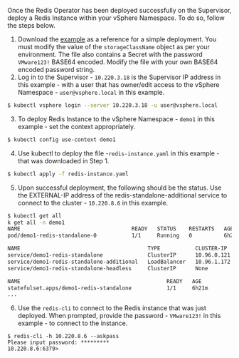 Once the Redis Operator has been deployed successfully on the Supervisor, deploy a Redis Instance within your vSphere Namespace. To do so, follow the steps below.

1. Download the [example](supervisor-services-labs/redis-operator/redis-instance.yaml) as a reference for a simple deployment. You must modify the value of the `storageClassName` object as per your environment. The file also contains a Secret with the password `VMware123!` BASE64 encoded. Modify the file with your own BASE64 encoded password string. 
2. Log in to the Supervisor - `10.220.3.18` is the Supervisor IP address in this example - with a user that has owner/edit access to the vSphere Namespace - `user@vsphere.local` in this example. 
```bash
$ kubectl vsphere login --server 10.220.3.18 -u user@vsphere.local
```
3. To deploy Redis Instance to the vSphere Namespace - `demo1` in this example - set the context appropriately. 
```bash
$ kubectl config use-context demo1
```
4. Use kubectl to deploy the file -`redis-instance.yaml` in this example - that was downloaded in Step 1. 
```bash
$ kubectl apply -f redis-instance.yaml
```
5. Upon successful deployment, the following should be the status. Use the EXTERNAL-IP address of the redis-standalone-additional service to connect to the cluster - `10.220.8.6` in this example.  
```bash
$ kubectl get all
k get all -n demo1
NAME                                   READY   STATUS    RESTARTS   AGE
pod/demo1-redis-standalone-0           1/1     Running   0          6h21m

NAME                                        TYPE           CLUSTER-IP    EXTERNAL-IP   PORT(S)                                          AGE
service/demo1-redis-standalone              ClusterIP      10.96.0.121   <none>        6379/TCP                                         6h21m
service/demo1-redis-standalone-additional   LoadBalancer   10.96.1.172   10.220.8.6    6379:31610/TCP                                   6h21m
service/demo1-redis-standalone-headless     ClusterIP      None          <none>        6379/TCP                                         6h21m

NAME                                              READY   AGE
statefulset.apps/demo1-redis-standalone           1/1     6h21m
...
```
6. Use the `redis-cli` to connect to the Redis instance that was just deployed. When prompted, provide the password - `VMware123!` in this example - to connect to the instance. 
```
$ redis-cli -h 10.220.8.6 --askpass
Please input password: *********
10.220.8.6:6379>
```